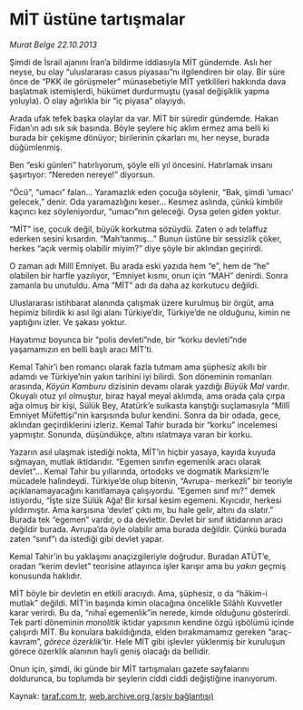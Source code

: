 # MİT üstüne tartışmalar

*Murat Belge 22.10.2013*

<div class="yazi"><p>Şimdi de İsrail ajanını İran’a bildirme iddiasıyla MİT gündemde. Aslı her neyse, bu olay “uluslararası casus piyasası”nı ilgilendiren bir olay. Bir süre önce de “PKK ile görüşmeler” münasebetiyle MİT yetkilileri hakkında dava başlatmak istemişlerdi, hükümet durdurmuştu (yasal değişiklik yapma yoluyla). O olay ağırlıkla bir “iç piyasa” olayıydı.</p>
<p>Arada ufak tefek başka olaylar da var. MİT bir süredir gündemde. Hakan Fidan’ın adı sık sık basında. Böyle şeylere hiç aklım ermez ama belli ki burada bir çekişme dönüyor; birilerinin çıkarları mı, her neyse, burada düğümlenmiş. </p>
<p>Ben “eski günleri” hatırlıyorum, şöyle elli yıl öncesini. Hatırlamak insanı şaşırtıyor: “Nereden nereye!” diyorsun.</p>
<p>“Öcü”, “umacı” falan... Yaramazlık eden çocuğa söylenir, “Bak, şimdi ‘umacı’ gelecek,” denir. Oda yaramazlığını keser... Kesmez aslında, çünkü kimbilir kaçıncı kez söyleniyordur, “umacı”nın geleceği. Oysa gelen giden yoktur.</p>
<p>“MİT” ise, çocuk değil, büyük korkutma sözüydü. Zaten o adı telaffuz ederken sesini kısardın. “Mah’tanmış...” Bunun üstüne bir sessizlik çöker, herkes “açık vermiş olabilir miyim?” diye şöyle bir aklından geçirirdi.</p>
<p>O zaman adı Millî Emniyet. Bu arada eski yazıda hem “e”, hem de “he” olabilen bir harfle yazılıyor, “Emniyet kısmı, onun için “MAH” denirdi. Sonra zamanla bu unutuldu. Ama “MİT” adı da daha az korkutucu değildi.</p>
<p>Uluslararası istihbarat alanında çalışmak üzere kurulmuş bir örgüt, ama hepimiz bilirdik ki asıl ilgi alanı Türkiye’dir, Türkiye’de ne olduğunu, kimin ne yaptığını izler. Ve şakası yoktur.           </p>
<p>Hayatımız boyunca bir “polis devleti”nde, bir “korku devleti”nde yaşamamızın en belli başlı aracı MİT’ti. </p>
<p>Kemal Tahir’i ben romancı olarak fazla tutmam ama şüphesiz akıllı bir adamdı ve Türkiye’nin yakın tarihini iyi bilirdi. Son döneminin romanları arasında, <i>Köyün Kamburu</i> dizisinin devamı olarak yazdığı <i>Büyük Mal</i> vardır. Okuyalı otuz yıl olmuştur, biraz hayal meyal aklımda, ama orada çala çırpa ağa olmuş bir kişi, Sülük Bey, Atatürk’e suikasta karıştığı suçlamasıyla “Millî Emniyet Müfettişi”nin karşısında bulur kendini. Sonra da bir odada, gece, aklından geçirdiklerini izleriz. Kemal Tahir burada bir “korku” incelemesi yapmıştır. Sonunda, düşündükçe, altını ıslatmaya varan bir korku. </p>
<p>Yazarın asıl ulaşmak istediği nokta, MİT’in hiçbir yasaya, kayıda kuyuda sığmayan, mutlak iktidarıdır. “Egemen sınıfın egemenlik aracı olarak devlet”... Kemal Tahir bu yıllarında, ortodoks ve dogmatik Marksizm’le mücadele halindeydi. Türkiye’de olup bitenin, “Avrupa- merkezli” bir teoriyle açıklanamayacağını kanıtlamaya çalışıyordu. “Egemen sınıf mı?” demek istiyordu, “İşte size Sülük Ağa! Bir kırsal kesim egemeni. Kıyıcıdır, herkesi yıldırmıştır. Ama karşısına ‘devlet’ çıktı mı, bu hale gelir, altını da ıslatır.” Burada tek “egemen” vardır, o da devlettir. Devlet bir sınıf iktidarının aracı değildir burada. Avrupa’da öyle olabilir ama burada değildir. Çünkü burada zaten “sınıf”ı da istediği gibi devlet yapar. </p>
<p>Kemal Tahir’in bu yaklaşımı anaçizgileriyle doğrudur. Buradan ATÜT’e, oradan “kerim devlet” teorisine atlayınca işler karışır ama bu <i>yakın</i> geçmiş konusunda haklıdır. </p>
<p>MİT böyle bir devletin en etkili aracıydı. Ama, şüphesiz, o da “hâkim-i mutlak” değildi. MİT’in başında kimin olacağına öncelikle Silâhlı Kuvvetler karar verirdi. Bu da, “nihaî egemenlik”in nerede, kimde olduğunu gösterirdi. Tek parti döneminin <i>monolitik</i> iktidar yapısının kendine özgü işbölümü içinde çalışırdı MİT. Bu konulara bakıldığında, elden bırakmamamız gereken “araç-kavram”, <i>görece özerklik</i>’tir. Hele MİT gibi işlevler yüklenmiş bir kuruluşun görece özerklik alanının hayli geniş olacağı da bellidir. </p>
<p>Onun için, şimdi, iki günde bir MİT tartışmaları gazete sayfalarını doldurunca, bu toplumda bir şeylerin ciddi ciddi değiştiğine inanıyorum.</p>
</div>

Kaynak: [taraf.com.tr](http://www.taraf.com.tr:80/murat-belge/makale-mit-ustune-tartismalar.htm), [web.archive.org (arşiv bağlantısı)](http://web.archive.org/web/20131023131246/http://www.taraf.com.tr:80/murat-belge/makale-mit-ustune-tartismalar.htm)
